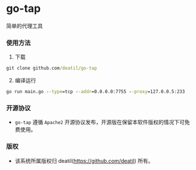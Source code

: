 # go-tap

简单的代理工具


### 使用方法

1. 下载

```cmd
git clone github.com/deatil/go-tap
```

2. 编译运行

```cmd
go run main.go --type=tcp --addr=0.0.0.0:7755 --proxy=127.0.0.5:233
```


### 开源协议

*  `go-tap` 遵循 `Apache2` 开源协议发布，开源版在保留本软件版权的情况下可免费使用。


### 版权

*  该系统所属版权归 deatil(https://github.com/deatil) 所有。
